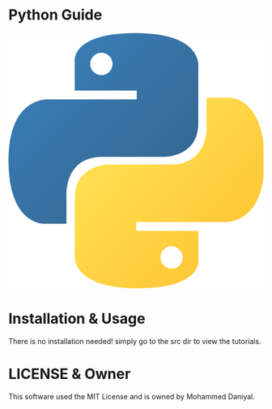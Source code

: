 # Python Guide
![Python Logo](images/python_logo.png)

# Installation & Usage
There is no installation needed! simply go to the src dir to view the tutorials.

# LICENSE & Owner
This software used the MIT License and is owned by Mohammed Daniyal.